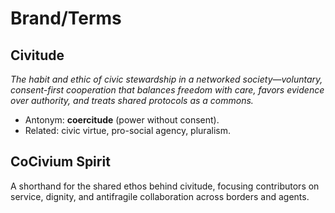 <!-- status: stub; target: 150+ words -->
<!-- status: stub; target: 150+ words -->
<!-- status: stub; target: 150+ words -->
<!-- status: stub; target: 150+ words -->
<!-- status: stub; target: 150+ words -->
# Brand/Terms

## Civitude
*The habit and ethic of civic stewardship in a networked society—voluntary, consent-first cooperation that balances freedom with care, favors evidence over authority, and treats shared protocols as a commons.*

- Antonym: **coercitude** (power without consent).
- Related: civic virtue, pro-social agency, pluralism.

## CoCivium Spirit
A shorthand for the shared ethos behind civitude, focusing contributors on service, dignity, and antifragile collaboration across borders and agents.






